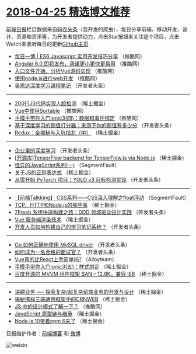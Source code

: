 # [2018-04-25 精选博文推荐](http://hao.caibaojian.com/date/2018/04/25)

[前端日报](http://caibaojian.com/c/news)栏目数据来自[码农头条](http://hao.caibaojian.com/)（我开发的爬虫），每日分享前端、移动开发、设计、资源和资讯等，为开发者提供动力，点击Star按钮来关注这个项目，点击Watch来收听每日的更新[Github主页](https://github.com/kujian/frontendDaily)
* [每日一博 | ES6 Javascript 实用开发技巧分享](http://hao.caibaojian.com/72066.html) （推酷网）
* [Angular 6.0 即将发布，承诺更小更快更易用](http://hao.caibaojian.com/72067.html) （推酷网）
* [入口文件开始，分析Vue源码实现](http://hao.caibaojian.com/72068.html) （推酷网）
* [使用node.js进行web开发](http://hao.caibaojian.com/72065.html) （推酷网）
* [吴恩达深度学习课程笔记](http://hao.caibaojian.com/72006.html) （开发者头条）

***
* [200行JS代码实现人脸检测](http://hao.caibaojian.com/71989.html) （稀土掘金）
* [Vue中使用Sortable](http://hao.caibaojian.com/72063.html) （推酷网）
* [手摸手带你入门ionic3(四)：数据和事件绑定](http://hao.caibaojian.com/72064.html) （推酷网）
* [基于深度学习的颜值打分器：来测下你的颜值有多少分](http://hao.caibaojian.com/72014.html) （开发者头条）
* [Redux：全揭秘与入坑指北（中）](http://hao.caibaojian.com/72001.html) （稀土掘金）

***
* [企业里的深度学习](http://hao.caibaojian.com/72021.html) （开发者头条）
* [[开源库]TensorFlow backend for TensorFlow.js via Node.js](http://hao.caibaojian.com/71999.html) （稀土掘金）
* [怪异的JavaScript系列(一)](http://hao.caibaojian.com/71981.html) （SegmentFault）
* [关于JS的正则表达式](http://hao.caibaojian.com/71991.html) （稀土掘金）
* [从零开始 PyTorch 项目：YOLO v3 目标检测实现](http://hao.caibaojian.com/72025.html) （开发者头条）

***
* [【前端Talkking】 CSS系列——CSS深入理解之float浮动](http://hao.caibaojian.com/71982.html) （SegmentFault）
* [TCP、HTTP和Node.js的那些事](http://hao.caibaojian.com/71993.html) （稀土掘金）
* [7Fresh 系统快速构建之路：DDD 领域驱动设计实践](http://hao.caibaojian.com/72017.html) （开发者头条）
* [Vue 服务端渲染技术](http://hao.caibaojian.com/71994.html) （稀土掘金）
* [开发人员如何构建自己的学习笔记系统？](http://hao.caibaojian.com/72002.html) （开发者头条）

***
* [Go 如何正确地使用 MySQL driver](http://hao.caibaojian.com/72004.html) （开发者头条）
* [如何成为一名合格的面试官？](http://hao.caibaojian.com/72003.html) （开发者头条）
* [Vue真的比React上手简单吗?](http://hao.caibaojian.com/72113.html) （Alloyteam）
* [手摸手带你入门ionic3(五)：样式绑定](http://hao.caibaojian.com/71987.html) （稀土掘金）
* [百度开源的 MVVM 组件框架 SAN &#8211; 12.6K，兼容 IE6](http://hao.caibaojian.com/72125.html) （稀土掘金）

***
* [深耕业务 &#8212;- 探索复杂/超复杂前端业务的开发与设计](http://hao.caibaojian.com/71996.html) （稀土掘金）
* [揭秘携程三端通用框架中的CRNWEB](http://hao.caibaojian.com/71997.html) （稀土掘金）
* [JS 中的设计模式了解一下？](http://hao.caibaojian.com/72062.html) （推酷网）
* [JavaScript 原型链与继承](http://hao.caibaojian.com/71990.html) （稀土掘金）
* [Node.js 10带着npm 6来了](http://hao.caibaojian.com/72128.html) （稀土掘金）

日报维护作者：[前端博客](http://caibaojian.com/) 和 [微博](http://caibaojian.com/go/weibo)

![weixin](https://user-images.githubusercontent.com/3055447/38468989-651132ac-3b80-11e8-8e6b-15122322a9d7.png)